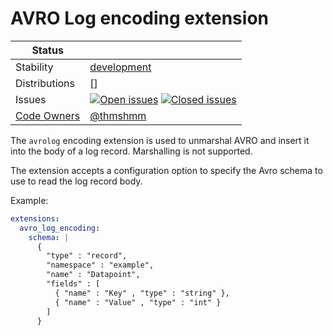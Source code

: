 # AVRO Log encoding extension

<!-- status autogenerated section -->
| Status        |           |
| ------------- |-----------|
| Stability     | [development]  |
| Distributions | [] |
| Issues        | [![Open issues](https://img.shields.io/github/issues-search/open-telemetry/opentelemetry-collector-contrib?query=is%3Aissue%20is%3Aopen%20label%3Aextension%2Favrologencoding%20&label=open&color=orange&logo=opentelemetry)](https://github.com/open-telemetry/opentelemetry-collector-contrib/issues?q=is%3Aopen+is%3Aissue+label%3Aextension%2Favrologencoding) [![Closed issues](https://img.shields.io/github/issues-search/open-telemetry/opentelemetry-collector-contrib?query=is%3Aissue%20is%3Aclosed%20label%3Aextension%2Favrologencoding%20&label=closed&color=blue&logo=opentelemetry)](https://github.com/open-telemetry/opentelemetry-collector-contrib/issues?q=is%3Aclosed+is%3Aissue+label%3Aextension%2Favrologencoding) |
| [Code Owners](https://github.com/open-telemetry/opentelemetry-collector-contrib/blob/main/CONTRIBUTING.md#becoming-a-code-owner)    | [@thmshmm](https://www.github.com/thmshmm) |

[development]: https://github.com/open-telemetry/opentelemetry-collector#development
<!-- end autogenerated section -->

The `avrolog` encoding extension is used to unmarshal AVRO and insert it into the body of a log record. Marshalling is not supported.

The extension accepts a configuration option to specify the Avro schema to use to read the log record body.

Example:
```yaml
extensions:
  avro_log_encoding:
    schema: |
      {
        "type" : "record",
        "namespace" : "example",
        "name" : "Datapoint",
        "fields" : [
          { "name" : "Key" , "type" : "string" },
          { "name" : "Value" , "type" : "int" }
        ]
      }
```